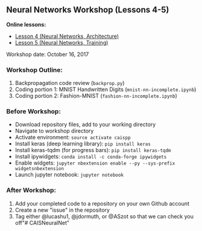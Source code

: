 ## Neural Networks Workshop (Lessons 4-5)

**Online lessons:** 
* [Lesson 4 (Neural Networks, Architecture)](http://caisplusplus.usc.edu/blog/curriculum/lesson4)
* [Lesson 5 (Neural Networks, Training)](http://caisplusplus.usc.edu/blog/curriculum/lesson5)

Workshop date: October 16, 2017

### Workshop Outline:
1. Backpropagation code review (`backprop.py`)
2. Coding portion 1: MNIST Handwritten Digits (`mnist-nn-incomplete.ipynb`)
3. Coding portion 2: Fashion-MNIST (`fashion-nn-incomplete.ipynb`)

### Before Workshop:
* Download repository files, add to your working directory
* Navigate to workshop directory
* Activate environment: `source activate caispp`
* Install keras (deep learning library): `pip install keras`
* Install keras-tqdm (for progress bars): `pip install keras-tqdm`
* Install ipywidgets: `conda install -c conda-forge ipywidgets`
* Enable widgets: `jupyter nbextension enable --py --sys-prefix widgetsnbextension`
* Launch jupyter notebook: `jupyter notebook`

### After Workshop:
1. Add your completed code to a repository on your own Github account
2. Create a new "issue" in the repository
2. Tag either @lucashu1, @jdormuth, or @ASzot so that we can check you off"# CAISNeuralNet" 
